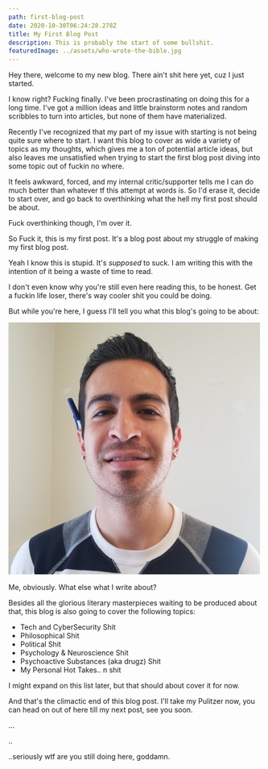 ```yaml
---
path: first-blog-post
date: 2020-10-30T06:24:28.278Z
title: My First Blog Post
description: This is probably the start of some bullshit.
featuredImage: ../assets/who-wrote-the-bible.jpg
---
```

Hey there, welcome to my new blog. There ain't shit here yet, cuz I just started. 

I know right? Fucking finally. I've been procrastinating on doing this for a long time. I've got a million ideas and little brainstorm notes and random scribbles to turn into articles, but none of them have materialized.

Recently I've recognized that my part of my issue with starting is not being quite sure where to start. I want this blog to cover as wide a variety of topics as my thoughts, which gives me a ton of potential article ideas, but also leaves me unsatisfied when trying to start the first blog post diving into some topic out of fuckin no where. 

It feels awkward, forced, and my internal critic/supporter tells me I can do much better than whatever tf this attempt at words is. So I'd erase it, decide to start over, and go back to overthinking what the hell my first post should be about.

Fuck overthinking though, I'm over it. 

So Fuck it, this is my first post. It's a blog post about my struggle of making my first blog post.

Yeah I know this is stupid. It's *supposed* to suck.  I am writing this with the intention of it being a waste of time to read. 

I don't even know why you're still  even here reading this, to be honest. Get a fuckin life loser, there's way cooler shit you could be doing.

But while you're here, I guess I'll tell you what this blog's going to be about:

![me](../assets/me-striped-shirt-square-500x.jpg "Me")

Me, obviously. What else what I write about? 

Besides all the glorious literary masterpieces waiting to be produced about that, this blog is also going to cover the following topics:

* Tech and CyberSecurity Shit
* Philosophical Shit
* Political Shit
* Psychology & Neuroscience Shit
* Psychoactive Substances (aka drugz) Shit
* My Personal Hot Takes.. n shit

I might expand on this list later, but that should about cover it for now. 

And that's the climactic end of this blog post. I'll take my Pulitzer now, you can head on out of here till my next post, see you soon.

...

..

..seriously wtf are you still doing here, goddamn.